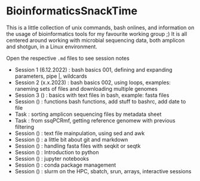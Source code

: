 # BioinformaticsSnackTime


This is a little collection of unix commands, bash onlines, and information on the usage of bioinformatics tools for my favourite working group ;)
It is all centered around working with microbial sequencing data, both amplicon and shotgun, in a Linux environment.

Open the respective `.md` files to see session notes


- Session 1 (6.12.2022) : bash basics 001, defining and expanding parameters, pipe |, wildcards
- Session 2 (x.x.2023) : bash basics 002, using loops, examples: raneming sets of files and downloading multiple genomes
- Session 3 () : basics with text files in bash, example: fasta files
- Session () : functions bash functions, add stuff to bashrc, add date to file
- Task : sorting amplicon sequencing files by metadata sheet
- Task : from ssqPCRmf, getting reference genomew with previous filtering
- Session () : text file mainpulation, using sed and awk
- Session () : a little bit about git and markdown
- Session () : handling fasta files with seqkit or seqtk
- Session () : Introduction to python
- Session () : jupyter notebooks
- Session () : conda package management
- Session () : slurm on the HPC, sbatch, srun, arrays, interactive sessions
